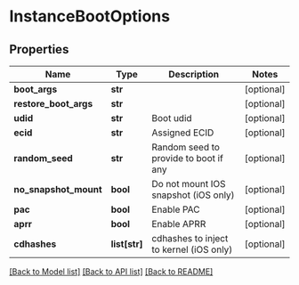 # InstanceBootOptions


## Properties
Name | Type | Description | Notes
------------ | ------------- | ------------- | -------------
**boot_args** | **str** |  | [optional] 
**restore_boot_args** | **str** |  | [optional] 
**udid** | **str** | Boot udid | [optional] 
**ecid** | **str** | Assigned ECID | [optional] 
**random_seed** | **str** | Random seed to provide to boot if any | [optional] 
**no_snapshot_mount** | **bool** | Do not mount IOS snapshot (iOS only) | [optional] 
**pac** | **bool** | Enable PAC | [optional] 
**aprr** | **bool** | Enable APRR | [optional] 
**cdhashes** | **list[str]** | cdhashes to inject to kernel (iOS only) | [optional] 

[[Back to Model list]](../README.md#documentation-for-models) [[Back to API list]](../README.md#documentation-for-api-endpoints) [[Back to README]](../README.md)


